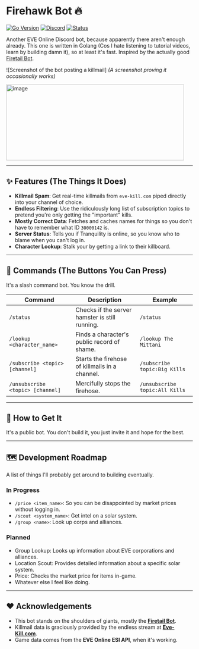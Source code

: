 # Firehawk Bot 🔥

[![Go Version](https://img.shields.io/badge/go-1.22-blue.svg)](https://golang.org)
[![Discord](https://img.shields.io/discord/YOUR_SERVER_ID?label=Support%20Server)](https://discord.gg/YOUR_INVITE_LINK)
[![Status](https://img.shields.io/badge/status-probably%20broken-red.svg)](https://github.com/YOUR_USERNAME/firehawk)

Another EVE Online Discord bot, because apparently there aren't enough already. This one is written in Golang (Cos I hate listening to tutorial videos, learn by building damn it), so at least it's fast. Inspired by the actually good [Firetail Bot](https://forums.eveonline.com/t/firetail-eve-discord-bot/45283).

![Screenshot of the bot posting a killmail]
*(A screenshot proving it occasionally works)*

<img width="480" height="204" alt="image" src="https://github.com/user-attachments/assets/a6d42196-813f-444e-9701-85b94d3d99cc" />

---

## ✨ Features (The Things It Does)

* **Killmail Spam**: Get real-time killmails from `eve-kill.com` piped directly into your channel of choice.
* **Endless Filtering**: Use the ridiculously long list of subscription topics to pretend you're only getting the "important" kills.
* **Mostly Correct Data**: Fetches and caches names for things so you don't have to remember what ID `30000142` is.
* **Server Status**: Tells you if Tranquility is online, so you know who to blame when you can't log in.
* **Character Lookup**: Stalk your  by getting a link to their killboard.

---

## 🚀 Commands (The Buttons You Can Press)

It's a slash command bot. You know the drill.

| Command                             | Description                                            | Example                               |
| ----------------------------------- | ------------------------------------------------------ | ------------------------------------- |
| `/status`                           | Checks if the server hamster is still running.         | `/status`                             |
| `/lookup <character_name>`          | Finds a character's public record of shame.            | `/lookup The Mittani`                 |
| `/subscribe <topic> [channel]`      | Starts the firehose of killmails in a channel.         | `/subscribe topic:Big Kills`          |
| `/unsubscribe <topic> [channel]`    | Mercifully stops the firehose.                         | `/unsubscribe topic:All Kills`        |

---

## 🔗 How to Get It

It's a public bot. You don't build it, you just invite it and hope for the best.

---

## 🗺️ Development Roadmap

A list of things I'll probably get around to building eventually.

### In Progress
* `/price <item_name>`: So you can be disappointed by market prices without logging in.
* `/scout <system_name>`: Get intel on a solar system.
* `/group <name>`: Look up corps and alliances.

### Planned
* Group Lookup: Looks up information about EVE corporations and alliances.
* Location Scout: Provides detailed information about a specific solar system.
* Price: Checks the market price for items in-game.
* Whatever else I feel like doing.

---

## ❤️ Acknowledgements

* This bot stands on the shoulders of giants, mostly the **[Firetail Bot](https://forums.eveonline.com/t/firetail-eve-discord-bot/45283)**.
* Killmail data is graciously provided by the endless stream at **[Eve-Kill.com](https://eve-kill.com/)**.
* Game data comes from the **EVE Online ESI API**, when it's working.
